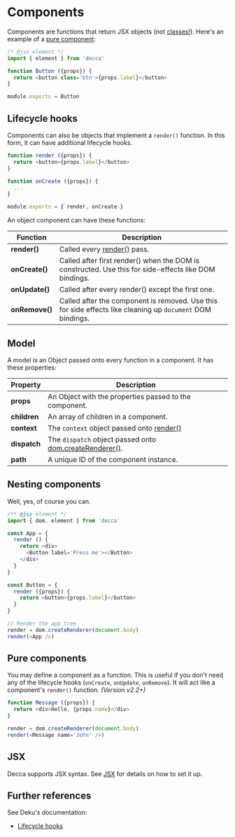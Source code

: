 # Components

Components are functions that return JSX objects (not [classes!](https://facebook.github.io/react/docs/top-level-api.html#react.createclass)). Here's an example of a [pure component](#pure-component):

```js
/* @jsx element */
import { element } from 'decca'

function Button ({props}) {
  return <button class='btn'>{props.label}</button>
}

module.exports = Button
```

## Lifecycle hooks

Components can also be objects that implement a `render()` function. In this form, it can have additional lifecycle hooks.

```js
function render ({props}) {
  return <button>{props.label}</button>
}

function onCreate ({props}) {
  ...
}

module.exports = { render, onCreate }
```

An object component can have these functions:

| Function | Description
|---|---
| __render()__ | Called every [render()](api.md#render) pass.
| __onCreate()__ | Called after first render() when the DOM is constructed. Use this for side-effects like DOM bindings.
| __onUpdate()__ | Called after every render() except the first one.
| __onRemove()__ | Called after the component is removed. Use this for side effects like cleaning up `document` DOM bindings.

<!-- {table:.no-head} -->

## Model

A model is an Object passed onto every function in a component. It has these properties:

| Property | Description
|---|---
| __props__ | An Object with the properties passed to the component.
| __children__ | An array of children in a component.
| __context__ | The `context` object passed onto [render()](api.md#render)
| __dispatch__ | The `dispatch` object passed onto [dom.createRenderer()](api.md#dom.createrenderer).
| __path__ | A unique ID of the component instance.

<!-- {table:.no-head} -->

## Nesting components

Well, yes, of course you can.

```js
/** @jsx element */
import { dom, element } from 'decca'

const App = {
  render () {
    return <div>
      <Button label='Press me'></Button>
    </div>
  }
}

const Button = {
  render ({props}) {
    return <button>{props.label}</button>
  }
}

// Render the app tree
render = dom.createRenderer(document.body)
render(<App />)
```

## Pure components

You may define a component as a function. This is useful if you don't need any of the lifecycle hooks (`onCreate`, `onUpdate`, `onRemove`). It will act like a component's `render()` function. *(Version v2.2+)*

```js
function Message ({props}) {
  return <div>Hello, {props.name}</div>
}

render = dom.createRenderer(document.body)
render(<Message name='John' />)
```

## JSX

Decca supports JSX syntax. See [JSX](jsx.md) for details on how to set it up.

## Further references

See Deku's documentation:

- [Lifecycle hooks](https://dekujs.github.io/deku/docs/advanced/lifecycle.html)
